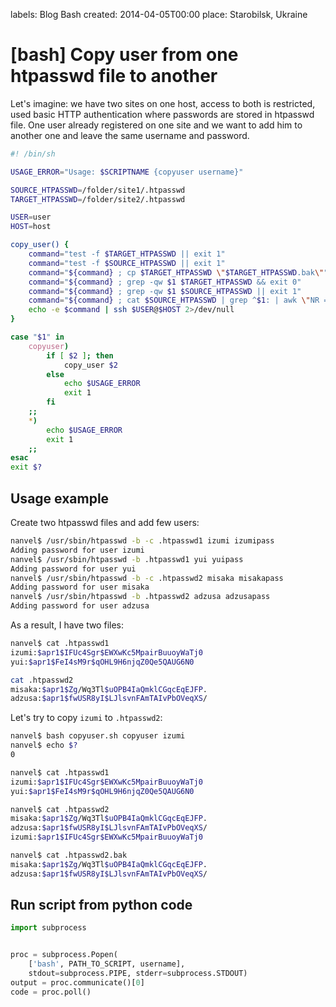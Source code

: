 labels: Blog
        Bash
created: 2014-04-05T00:00
place: Starobilsk, Ukraine

# [bash] Copy user from one htpasswd file to another

Let's imagine: we have two sites on one host, access to both is restricted, used basic HTTP authentication where passwords are stored in htpasswd file. One user already registered on one site and we want to add him to another one and leave the same username and password.

```bash
#! /bin/sh

USAGE_ERROR="Usage: $SCRIPTNAME {copyuser username}"

SOURCE_HTPASSWD=/folder/site1/.htpasswd
TARGET_HTPASSWD=/folder/site2/.htpasswd

USER=user
HOST=host

copy_user() {
    command="test -f $TARGET_HTPASSWD || exit 1"
    command="test -f $SOURCE_HTPASSWD || exit 1"
    command="${command} ; cp $TARGET_HTPASSWD \"$TARGET_HTPASSWD.bak\""
    command="${command} ; grep -qw $1 $TARGET_HTPASSWD && exit 0"
    command="${command} ; grep -qw $1 $SOURCE_HTPASSWD || exit 1"
    command="${command} ; cat $SOURCE_HTPASSWD | grep ^$1: | awk \"NR == 1\" >> $TARGET_HTPASSWD"
    echo -e $command | ssh $USER@$HOST 2>/dev/null
}

case "$1" in
    copyuser)
        if [ $2 ]; then
            copy_user $2
        else
            echo $USAGE_ERROR
            exit 1
        fi
    ;;
    *)
        echo $USAGE_ERROR
        exit 1
    ;;
esac
exit $?
```

## Usage example

Create two htpasswd files and add few users:
```bash
nanvel$ /usr/sbin/htpasswd -b -c .htpasswd1 izumi izumipass
Adding password for user izumi
nanvel$ /usr/sbin/htpasswd -b .htpasswd1 yui yuipass
Adding password for user yui
nanvel$ /usr/sbin/htpasswd -b -c .htpasswd2 misaka misakapass
Adding password for user misaka
nanvel$ /usr/sbin/htpasswd -b .htpasswd2 adzusa adzusapass
Adding password for user adzusa
```

As a result, I have two files:
```bash
nanvel$ cat .htpasswd1
izumi:$apr1$IFUc4Sgr$EWXwKc5MpairBuuoyWaTj0
yui:$apr1$FeI4sM9r$qOHL9H6njqZ0Qe5QAUG6N0

cat .htpasswd2
misaka:$apr1$Zg/Wq3Tl$uOPB4IaQmklCGqcEqEJFP.
adzusa:$apr1$fwUSR8yI$LJlsvnFAmTAIvPbOVeqXS/
```

Let's try to copy ```izumi``` to ```.htpasswd2```:
```bash
nanvel$ bash copyuser.sh copyuser izumi
nanvel$ echo $?
0

nanvel$ cat .htpasswd1
izumi:$apr1$IFUc4Sgr$EWXwKc5MpairBuuoyWaTj0
yui:$apr1$FeI4sM9r$qOHL9H6njqZ0Qe5QAUG6N0

nanvel$ cat .htpasswd2
misaka:$apr1$Zg/Wq3Tl$uOPB4IaQmklCGqcEqEJFP.
adzusa:$apr1$fwUSR8yI$LJlsvnFAmTAIvPbOVeqXS/
izumi:$apr1$IFUc4Sgr$EWXwKc5MpairBuuoyWaTj0

nanvel$ cat .htpasswd2.bak
misaka:$apr1$Zg/Wq3Tl$uOPB4IaQmklCGqcEqEJFP.
adzusa:$apr1$fwUSR8yI$LJlsvnFAmTAIvPbOVeqXS/
```

## Run script from python code

```python
import subprocess


proc = subprocess.Popen(
    ['bash', PATH_TO_SCRIPT, username],
    stdout=subprocess.PIPE, stderr=subprocess.STDOUT)
output = proc.communicate()[0]
code = proc.poll()
```
